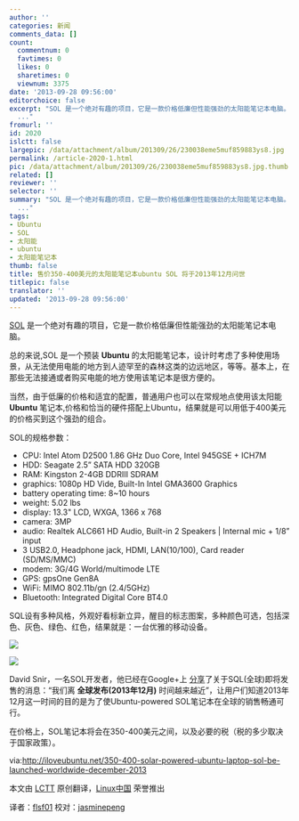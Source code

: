```yaml
---
author: ''
categories: 新闻
comments_data: []
count:
  commentnum: 0
  favtimes: 0
  likes: 0
  sharetimes: 0
  viewnum: 3375
date: '2013-09-28 09:56:00'
editorchoice: false
excerpt: "SOL 是一个绝对有趣的项目，它是一款价格低廉但性能强劲的太阳能笔记本电脑。\r\n总的来说,SOL 是一个预装 Ubuntu 的太阳能笔记本，设计时考虑了多种使用场景，从无法使用电能的地方到人迹罕至的森林这类的边远地区，等
  ..."
fromurl: ''
id: 2020
islctt: false
largepic: /data/attachment/album/201309/26/230038eme5muf859883ys8.jpg
permalink: /article-2020-1.html
pic: /data/attachment/album/201309/26/230038eme5muf859883ys8.jpg.thumb.jpg
related: []
reviewer: ''
selector: ''
summary: "SOL 是一个绝对有趣的项目，它是一款价格低廉但性能强劲的太阳能笔记本电脑。\r\n总的来说,SOL 是一个预装 Ubuntu 的太阳能笔记本，设计时考虑了多种使用场景，从无法使用电能的地方到人迹罕至的森林这类的边远地区，等
  ..."
tags:
- Ubuntu
- SOL
- 太阳能
- ubuntu
- 太阳能笔记本
thumb: false
title: 售价350-400美元的太阳能笔记本ubuntu SOL 将于2013年12月问世
titlepic: false
translator: ''
updated: '2013-09-28 09:56:00'
---
```


[SOL](http://solaptop.com/en/products/laptops/) 是一个绝对有趣的项目，它是一款价格低廉但性能强劲的太阳能笔记本电脑。


总的来说,SOL 是一个预装 **Ubuntu** 的太阳能笔记本，设计时考虑了多种使用场景，从无法使用电能的地方到人迹罕至的森林这类的边远地区，等等。基本上，在那些无法接通或者购买电能的地方使用该笔记本是很方便的。


当然，由于低廉的价格和适宜的配置，普通用户也可以在常规地点使用该太阳能 **Ubuntu** 笔记本,价格和恰当的硬件搭配上Ubuntu，结果就是可以用低于400美元的价格买到这个强劲的组合。


SOL的规格参数：


* CPU: Intel Atom D2500 1.86 GHz Duo Core, Intel 945GSE + ICH7M
* HDD: Seagate 2.5” SATA HDD 320GB
* RAM: Kingston 2-4GB DDRIII SDRAM
* graphics: 1080p HD Vide, Built-In Intel GMA3600 Graphics
* battery operating time: 8~10 hours
* weight: 5.02 lbs
* display: 13.3" LCD, WXGA, 1366 x 768
* camera: 3MP
* audio: Realtek ALC661 HD Audio, Built-in 2 Speakers | Internal mic + 1/8” input
* 3 USB2.0, Headphone jack, HDMI, LAN(10/100), Card reader (SD/MS/MMC)
* modem: 3G/4G World/multimode LTE
* GPS: gpsOne Gen8A
* WiFi: MIMO 802.11b/gn (2.4/5GHz)
* Bluetooth: Integrated Digital Core BT4.0


SQL设有多种风格，外观好看标新立异，醒目的标志图案，多种颜色可选，包括深色、灰色、绿色、红色，结果就是：一台优雅的移动设备。


![](/data/attachment/album/201309/26/230038eme5muf859883ys8.jpg)


![](/data/attachment/album/201309/26/230451nswps9rjn55wz5y6.jpg)


 


David Snir，一名SOL开发者，他已经在Google+上 [分享](https://plus.google.com/109344265064351301756/posts/1F8DG57aBUy)了关于SQL(全球)即将发售的消息：“我们离 **全球发布(2013年12月)** 时间越来越近”，让用户们知道2013年12月这一时间的目的是为了使Ubuntu-powered SOL笔记本在全球的销售畅通可行。


在价格上，SOL笔记本将会在350-400美元之间，以及必要的税（税的多少取决于国家政策）。


via:<http://iloveubuntu.net/350-400-solar-powered-ubuntu-laptop-sol-be-launched-worldwide-december-2013>


本文由 [LCTT](https://github.com/LCTT/TranslateProject) 原创翻译，[Linux中国](http://linux.cn/portal.php) 荣誉推出


译者：[flsf01](http://linux.cn/space/flsf01) 校对：[jasminepeng](http://linux.cn/space/jasminepeng)